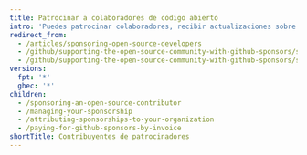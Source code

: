 ```yaml
---
title: Patrocinar a colaboradores de código abierto
intro: 'Puedes patrocinar colaboradores, recibir actualizaciones sobre los programadores y las organizaciones que patrocinas, y mostrar una insignia de patrocinador en todo {% data variables.product.product_name %}.'
redirect_from:
  - /articles/sponsoring-open-source-developers
  - /github/supporting-the-open-source-community-with-github-sponsors/sponsoring-open-source-developers
  - /github/supporting-the-open-source-community-with-github-sponsors/sponsoring-open-source-contributors
versions:
  fpt: '*'
  ghec: '*'
children:
  - /sponsoring-an-open-source-contributor
  - /managing-your-sponsorship
  - /attributing-sponsorships-to-your-organization
  - /paying-for-github-sponsors-by-invoice
shortTitle: Contribuyentes de patrocinadores
---
```


